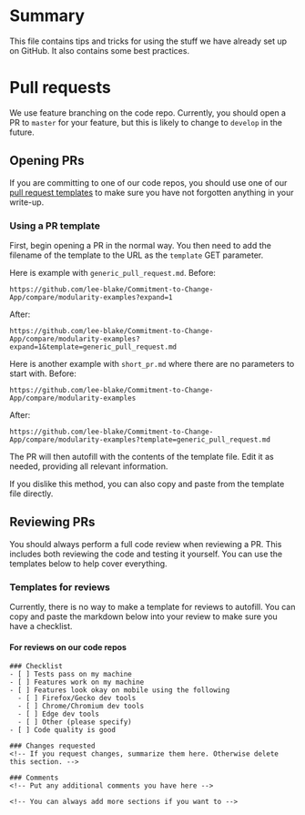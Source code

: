 # Summary
This file contains tips and tricks for using the stuff we have already set up on GitHub. It also contains some best practices.

# Pull requests
We use feature branching on the code repo. Currently, you should open a PR to `master` for your feature, but this is 
likely to change to `develop` in the future.

## Opening PRs
If you are committing to one of our code repos, you should use one of our
[pull request templates](https://github.com/lee-blake/Commitment-to-Change-App/tree/master/.github/PULL_REQUEST_TEMPLATE) 
to make sure you have not forgotten anything in your write-up. 

### Using a PR template
First, begin opening a PR in the normal way. You then need to add the filename of the template to the URL as the `template` 
GET parameter.

Here is example with `generic_pull_request.md`. Before:
```
https://github.com/lee-blake/Commitment-to-Change-App/compare/modularity-examples?expand=1
```
After:
```
https://github.com/lee-blake/Commitment-to-Change-App/compare/modularity-examples?expand=1&template=generic_pull_request.md
```

Here is another example with `short_pr.md` where there are no parameters to start with. Before:
```
https://github.com/lee-blake/Commitment-to-Change-App/compare/modularity-examples
```
After:
```
https://github.com/lee-blake/Commitment-to-Change-App/compare/modularity-examples?template=generic_pull_request.md
```

The PR will then autofill with the contents of the template file. Edit it as needed, providing all relevant information.

If you dislike this method, you can also copy and paste from the template file directly.

## Reviewing PRs
You should always perform a full code review when reviewing a PR. This includes both reviewing the code and testing 
it yourself. You can use the templates below to help cover everything.

### Templates for reviews
Currently, there is no way to make a template for reviews to autofill. You can copy and paste the markdown below 
into your review to make sure you have a checklist.

#### For reviews on our code repos
```
### Checklist
- [ ] Tests pass on my machine
- [ ] Features work on my machine
- [ ] Features look okay on mobile using the following
  - [ ] Firefox/Gecko dev tools
  - [ ] Chrome/Chromium dev tools
  - [ ] Edge dev tools
  - [ ] Other (please specify)
- [ ] Code quality is good

### Changes requested
<!-- If you request changes, summarize them here. Otherwise delete this section. -->

### Comments
<!-- Put any additional comments you have here -->

<!-- You can always add more sections if you want to -->
```
